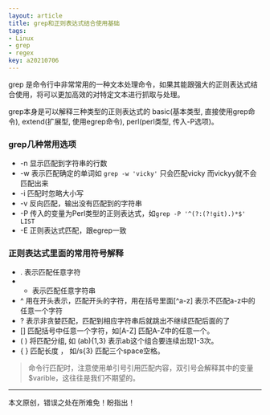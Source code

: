 ```yaml
---
layout: article
title: grep和正则表达式结合使用基础
tags: 
- Linux
- grep
- regex
key: a20210706
---
```


grep 是命令行中非常常用的一种文本处理命令，如果其能跟强大的正则表达式结合使用，将可以更加高效的对特定文本进行抓取与处理。

<!--more-->

grep本身是可以解释三种类型的正则表达式的 basic(基本类型, 直接使用grep命令),  extend(扩展型, 使用egrep命令), perl(perl类型, 传入-P选项)。

### grep几种常用选项
* -n 显示匹配到字符串的行数
* -w 表示匹配确定的单词如  `grep -w 'vicky'` 只会匹配vicky 而vickyy就不会匹配出来
* -i  匹配时忽略大小写
* -v 反向匹配，输出没有匹配到的字符串
* -P  传入的变量为Perl类型的正则表达式，如`grep -P '^(?:(?!git).)*$' LIST`
* -E 正则表达式匹配，跟egrep一致

### 正则表达式里面的常用符号解释
* .  表示匹配任意字符
* * 表示匹配任意字符串
* ^ 用在开头表示，匹配开头的字符，用在括号里面[^a-z] 表示不匹配a-z中的任意一个字符
* ? 表示非贪婪匹配，匹配到相应字符串后就跳出不继续匹配后面的了
* [] 匹配括号中任意一个字符，如[A-Z] 匹配A-Z中的任意一个。
* ( ) 将匹配分组, 如 (ab){1,3} 表示ab这个组合要连续出现1-3次。
* { } 匹配长度 ， 如/s{3} 匹配三个space空格。

> 命令行匹配时，注意使用单引号引用匹配内容，双引号会解释其中的变量$varible，这往往是我们不期望的。

---
本文原创，错误之处在所难免！盼指出！
